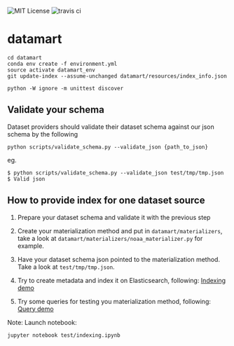 ![MIT License](https://img.shields.io/badge/license-MIT-blue.svg) ![travis ci](https://travis-ci.org/usc-isi-i2/etk.svg?branch=master)

# datamart

```commandline
cd datamart
conda env create -f environment.yml
source activate datamart_env
git update-index --assume-unchanged datamart/resources/index_info.json

python -W ignore -m unittest discover
```

## Validate your schema
Dataset providers should validate their dataset schema against our json schema by the following
```commandline
python scripts/validate_schema.py --validate_json {path_to_json}
```
eg.
```commandline
$ python scripts/validate_schema.py --validate_json test/tmp/tmp.json
$ Valid json
```

## How to provide index for one dataset source

1. Prepare your dataset schema and validate it with the previous step

2. Create your materialization method and put in `datamart/materializers`,
take a look at `datamart/materializers/noaa_materializer.py` for example.

3. Have your dataset schema json pointed to the materialization method.
Take a look at `test/tmp/tmp.json`.


4. Try to create metadata and index it on Elasticsearch, following: [Indexing demo](./test/indexing.ipynb)

5. Try some queries for testing you materialization method, following: [Query demo](./test/query.ipynb)


Note: Launch notebook: 
```
jupyter notebook test/indexing.ipynb
```